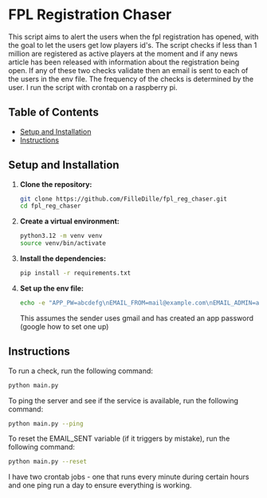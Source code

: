 # FPL Registration Chaser

This script aims to alert the users when the fpl registration has opened, with the goal to let the users get low players id's. The script checks if less than 1 million are registered as active players at the moment and if any news article has been released with information about the registration being open. If any of these two checks validate then an email is sent to each of the users in the env file. The frequency of the checks is determined by the user. I run the script with crontab on a raspberry pi.

## Table of Contents
- [Setup and Installation](#setup-and-installation)
- [Instructions](#instructions)

## Setup and Installation
1. **Clone the repository:**
   ```sh
   git clone https://github.com/FilleDille/fpl_reg_chaser.git
   cd fpl_reg_chaser
   ```
2. **Create a virtual environment:**
    ```sh
   python3.12 -m venv venv
   source venv/bin/activate
   ```
3. **Install the dependencies:**
    ```sh
    pip install -r requirements.txt
    ```
 
4. **Set up the env file:**
    ```sh
    echo -e "APP_PW=abcdefg\nEMAIL_FROM=mail@example.com\nEMAIL_ADMIN=admin@example.com\nEMAIL_SENT=false\nEMAIL_TO=recipient@example.com,another_recipient@example.com" > .env
    ```
    This assumes the sender uses gmail and has created an app password (google how to set one up)

## Instructions	
To run a check, run the following command:
```sh
python main.py
```

To ping the server and see if the service is available, run the following command:
```sh
python main.py --ping
```

To reset the EMAIL_SENT variable (if it triggers by mistake), run the following command:
```sh
python main.py --reset
```


I have two crontab jobs - one that runs every minute during certain hours and one ping run a day to ensure everything is working.
